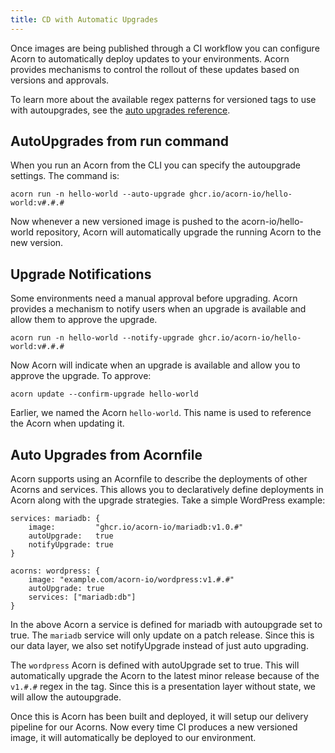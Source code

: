 ```yaml
---
title: CD with Automatic Upgrades
---
```


Once images are being published through a CI workflow you can configure Acorn to automatically deploy updates to your environments. Acorn provides mechanisms to control the rollout of these updates based on versions and approvals.

To learn more about the available regex patterns for versioned tags to use with autoupgrades, see the [auto upgrades reference](/reference/auto-upgrades).

## AutoUpgrades from run command

When you run an Acorn from the CLI you can specify the autoupgrade settings. The command is:

```shell
acorn run -n hello-world --auto-upgrade ghcr.io/acorn-io/hello-world:v#.#.#
```

Now whenever a new versioned image is pushed to the acorn-io/hello-world repository, Acorn will automatically upgrade the running Acorn to the new version.

## Upgrade Notifications

Some environments need a manual approval before upgrading. Acorn provides a mechanism to notify users when an upgrade is available and allow them to approve the upgrade.

```shell
acorn run -n hello-world --notify-upgrade ghcr.io/acorn-io/hello-world:v#.#.#
```

Now Acorn will indicate when an upgrade is available and allow you to approve the upgrade. To approve:

```shell
acorn update --confirm-upgrade hello-world
```

Earlier, we named the Acorn `hello-world`. This name is used to reference the Acorn when updating it.

## Auto Upgrades from Acornfile

Acorn supports using an Acornfile to describe the deployments of other Acorns and services. This allows you to declaratively define deployments in Acorn along with the upgrade strategies. Take a simple WordPress example:

```acorn
services: mariadb: {
    image:         "ghcr.io/acorn-io/mariadb:v1.0.#"
    autoUpgrade:   true
    notifyUpgrade: true
}

acorns: wordpress: {
    image: "example.com/acorn-io/wordpress:v1.#.#"
    autoUpgrade: true
    services: ["mariadb:db"]
}
```

In the above Acorn a service is defined for mariadb with autoupgrade set to true. The `mariadb` service will only update on a patch release. Since this is our data layer, we also set notifyUpgrade instead of just auto upgrading.

The `wordpress` Acorn is defined with autoUpgrade set to true. This will automatically upgrade the Acorn to the latest minor release because of the `v1.#.#` regex in the tag. Since this is a presentation layer without state, we will allow the autoupgrade.

Once this is Acorn has been built and deployed, it will setup our delivery pipeline for our Acorns. Now every time CI produces a new versioned image, it will automatically be deployed to our environment.
